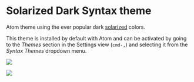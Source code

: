 # Solarized Dark Syntax theme

Atom theme using the ever popular dark [solarized] colors.

This theme is installed by default with Atom and can be activated by going to
the _Themes_ section in the Settings view (`cmd-,`) and selecting it from the
_Syntax Themes_ dropdown menu.

![](https://f.cloud.github.com/assets/136521/2327081/4c61f1aa-a3eb-11e3-9377-96d7837fa65a.png)

![](https://f.cloud.github.com/assets/136521/2327080/4c51a976-a3eb-11e3-8c0d-2fba5915bb26.png)

[solarized]: http://ethanschoonover.com/solarized
